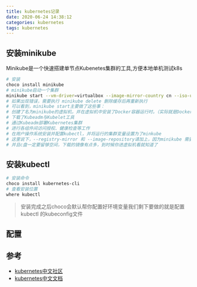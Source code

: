 ```yaml
---
title: kubernetes记录
date: 2020-06-24 14:38:12
categories: kubernetes
tags: kubernetes
---
```


## 安装minikube
Minikube是一个快速搭建单节点Kubenetes集群的工具,方便本地单机测试k8s
```sh
# 安装
choco install minikube
# minikube启动一个集群
minikube start --vm-driver=virtualbox --image-mirror-country cn --iso-url=https://kubernetes.oss-cn-hangzhou.aliyuncs.com/minikube/iso/minikube-v1.7.0.iso --image-repository=registry.aliyuncs.com/google_containers --memory 3072
# 如果出现错误，需要执行 minikube delete 删除缓存后再重新执行
# 可以看到，minikube start主要做了这些事：
# 创建了名为minikube的虚拟机，并在虚拟机中安装了Docker容器运行时。（实际就是Docker-machine）
# 下载了Kubeadm与Kubelet工具
# 通过Kubeadm部署Kubernetes集群
# 进行各组件间访问授权、健康检查等工作
# 在用户操作系统安装并配置kubectl，并将运行的集群变量设置为了minkube
# 这里说下，--registry-mirror 和 --image-repository请加上，因为minikube 需要下载一些工具，拉取docker镜像也比较大，不加的话，除非你的梯子很6，否则就慢慢等个几天吧。--memory 需要加上，之前默认2048M内存是报了内存不足，中断了的。
# 并且c盘一定要留够空间，下载的镜像有点多，到时候你进虚拟机看就知道了
```


## 安装kubectl
```sh
# 安装命令
choco install kubernetes-cli
# 查看安装位置
where kubectl
```
> 安装完成之后choco会默认帮你配置好环境变量我们剩下要做的就是配置kubectl 的kubeconfig文件

## 配置




## 参考
* [kubernetes中文社区](https://www.kubernetes.org.cn/k8s)
* [kubernetes中文文档](http://docs.kubernetes.org.cn/)
